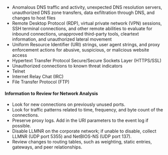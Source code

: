- Anomalous DNS traffic and activity, unexpected DNS resolution servers, unauthorized DNS zone transfers, data exfiltration through DNS, and changes to host files
- Remote Desktop Protocol (RDP), virtual private network (VPN) sessions, SSH terminal connections, and other remote abilities to evaluate for inbound connections, unapproved third-party tools, cleartext information, and unauthorized lateral movement
- Uniform Resource Identifier (URI) strings, user agent strings, and proxy enforcement actions for abusive, suspicious, or malicious website access
- Hypertext Transfer Protocol Secure/Secure Sockets Layer (HTTPS/SSL)
- Unauthorized connections to known threat indicators
- Telnet
- Internet Relay Chat (IRC)
- File Transfer Protocol (FTP)

#### **Information to Review for Network Analysis**

- Look for new connections on previously unused ports.
- Look for traffic patterns related to time, frequency, and byte count of the connections.
- Preserve proxy logs. Add in the URI parameters to the event log if possible.
- Disable LLMNR on the corporate network; if unable to disable, collect LLMNR (UDP port 5355) and NetBIOS-NS (UDP port 137).
- Review changes to routing tables, such as weighting, static entries, gateways, and peer relationships.
